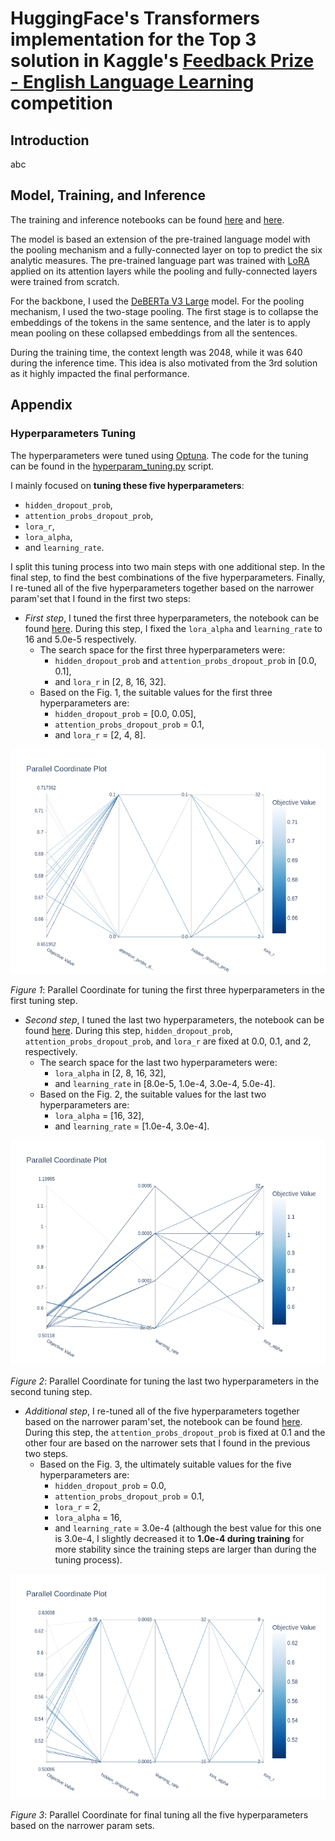# HuggingFace's Transformers implementation for the Top 3 solution in Kaggle's [Feedback Prize - English Language Learning](https://www.kaggle.com/competitions/feedback-prize-english-language-learning) competition

## Introduction

abc

## Model, Training, and Inference

The training and inference notebooks can be found [here](https://www.kaggle.com/code/nguynthhi/notebooke778fa6ca8/notebook?scriptVersionId=156277114) and [here](https://www.kaggle.com/code/nguynthhi/notebooke778fa6ca8?scriptVersionId=156328021).

The model is based an extension of the pre-trained language model with the pooling mechanism and a fully-connected layer on top to predict the six analytic measures. The pre-trained language part was trained with [LoRA](https://arxiv.org/abs/2106.09685) applied on its attention layers while the pooling and fully-connected layers were trained from scratch. 

For the backbone, I used the [DeBERTa V3 Large](https://huggingface.co/microsoft/deberta-v3-large) model. For the pooling mechanism, I used the two-stage pooling. The first stage is to collapse the embeddings of the tokens in the same sentence, and the later is to apply mean pooling on these collapsed embeddings from all the sentences.

During the training time, the context length was 2048, while it was 640 during the inference time. This idea is also motivated from the 3rd solution as it highly impacted the final performance.

## Appendix

### Hyperparameters Tuning

The hyperparameters were tuned using [Optuna](https://optuna.org/). The code for the tuning can be found in the [hyperparam_tuning.py](./hyperparam_tuning.py) script.

I mainly focused on **tuning these five hyperparameters**: 

* `hidden_dropout_prob`, 
* `attention_probs_dropout_prob`, 
* `lora_r`, 
* `lora_alpha`, 
* and `learning_rate`. 

I split this tuning process into two main steps with one additional step. In the final step, to find the best combinations of the five hyperparameters. Finally, I re-tuned all of the five hyperparameters together based on the narrower param'set that I found in the first two steps:

* *First step*, I tuned the first three hyperparameters, the notebook can be found [here](https://www.kaggle.com/code/nguynthhi/notebooke778fa6ca8?scriptVersionId=156204675). During this step, I fixed the `lora_alpha` and `learning_rate` to 16 and 5.0e-5 respectively. 
  * The search space for the first three hyperparameters were:
    *  `hidden_dropout_prob` and `attention_probs_dropout_prob` in [0.0, 0.1],
    * and `lora_r` in [2, 8, 16, 32].
  * Based on the Fig. 1, the suitable values for the first three hyperparameters are: 
    * `hidden_dropout_prob` = [0.0, 0.05],
    * `attention_probs_dropout_prob` = 0.1,
    * and `lora_r` = [2, 4, 8].

<p align="center">
    <img src="./images/first_step_parallel_coordinate.png" width="600" />
    <p><i>Figure 1</i>: Parallel Coordinate for tuning the first three hyperparameters in the first tuning step.</p>
</p>

* *Second step*, I tuned the last two hyperparameters, the notebook can be found [here](https://www.kaggle.com/code/nguynthhi/notebooke778fa6ca8?scriptVersionId=156237286). During this step, `hidden_dropout_prob`, `attention_probs_dropout_prob`, and `lora_r` are fixed at 0.0, 0.1, and 2, respectively. 
  * The search space for the last two hyperparameters were:
    * `lora_alpha` in [2, 8, 16, 32],
    * and `learning_rate` in [8.0e-5, 1.0e-4, 3.0e-4, 5.0e-4].
  * Based on the Fig. 2, the suitable values for the last two hyperparameters are: 
    * `lora_alpha` = [16, 32],
    * and `learning_rate` = [1.0e-4, 3.0e-4].

<p align="center">
    <img src="./images/second_step_parallel_coordinate.png" width="600" />
    <p><i>Figure 2</i>: Parallel Coordinate for tuning the last two hyperparameters in the second tuning step.</p>
</p>

* *Additional step*, I re-tuned all of the five hyperparameters together based on the narrower param'set, the notebook can be found [here](https://www.kaggle.com/code/nguynthhi/notebooke778fa6ca8?scriptVersionId=156252738). During this step, the `attention_probs_dropout_prob` is fixed at 0.1 and the other four are based on the narrower sets that I found in the previous two steps.
  * Based on the Fig. 3, the ultimately suitable values for the five hyperparameters are: 
    * `hidden_dropout_prob` = 0.0,
    * `attention_probs_dropout_prob` = 0.1,
    * `lora_r` = 2,
    * `lora_alpha` = 16,
    * and `learning_rate` = 3.0e-4 (although the best value for this one is 3.0e-4, I slightly decreased it to **1.0e-4 during training** for more stability since the training steps are larger than during the tuning process).

<p align="center">
    <img src="./images/add_step_parallel_coordinate.png" width="600" />
    <p><i>Figure 3</i>: Parallel Coordinate for final tuning all the five hyperparameters based on the narrower param sets.</p>
</p>
